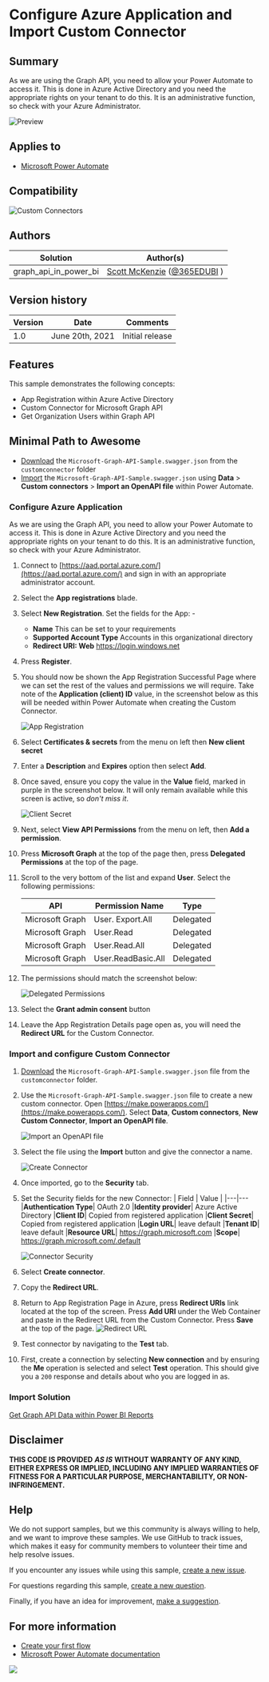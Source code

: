 # Configure Azure Application and Import Custom Connector

## Summary

As we are using the Graph API, you need to allow your Power Automate to access it. This is done in Azure Active Directory and you need the appropriate rights on your tenant to do this. It is an administrative function, so check with your Azure Administrator.

![Preview](assets/connectorpreview.png "Automation Preview Image")

## Applies to

*   [Microsoft Power Automate](https://docs.microsoft.com/power-automate/)

## Compatibility

![Custom Connectors](https://img.shields.io/badge/Custom%20Connectors-%20Required-orange.svg)

## Authors

| Solution | Author(s) |
| --- | --- |
| graph_api_in_power_bi | [Scott McKenzie](https://github.com/skmckenFVSD) ([@365EDUBI](https://twitter.com/365EDUBI) )

## Version history

| Version | Date | Comments |
| --- | --- | --- |
| 1.0 | June 20th, 2021 | Initial release |

## Features

This sample demonstrates the following concepts:

*   App Registration within Azure Active Directory
*   Custom Connector for Microsoft Graph API
*   Get Organization Users within Graph API

## Minimal Path to Awesome
* [Download](customconnector/Microsoft-Graph-API-Sample.swagger.json) the `Microsoft-Graph-API-Sample.swagger.json` from the `customconnector` folder
* [Import](https://docs.microsoft.com/en-us/connectors/custom-connectors/define-openapi-definition) the `Microsoft-Graph-API-Sample.swagger.json` using **Data** > **Custom connectors** > **Import an OpenAPI file** within Power Automate.

### Configure Azure Application

As we are using the Graph API, you need to allow your Power Automate to access it. This is done in Azure Active Directory and you need the appropriate rights on your tenant to do this. It is an administrative function, so check with your Azure Administrator.

1.  Connect to [https://aad.portal.azure.com/](https://aad.portal.azure.com/) and sign in with an appropriate administrator account.
1.  Select the **App registrations** blade.
1.  Select **New Registration**. Set the fields for the App: - 
    *   **Name** This can be set to your requirements
    *   **Supported Account Type** Accounts in this organizational directory
    *   **Redirect URI: Web** https://login.windows.net 
1. Press **Register**.
1. You should now be shown the App Registration Successful Page where we can set the rest of the values and permissions we will require. Take note of the **Application (client) ID** value, in the screenshot below as this will be needed within Power Automate when creating the Custom Connector. 

    ![App Registration](assets/appregistration.png "App Registration Successful")

1.  Select **Certificates & secrets** from the menu on left then **New client secret**
1.  Enter a **Description** and **Expires** option then select **Add**.
1.  Once saved, ensure you copy the value in the **Value** field, marked in purple in the screenshot below. It will only remain available while this screen is active, so *don't miss it*.

    ![Client Secret](assets/appregistration.png "Client Secret")

1.  Next, select **View API Permissions** from the menu on left, then **Add a permission**.
1.  Press **Microsoft Graph** at the top of the page then, press **Delegated Permissions** at the top of the page. 
1.  Scroll to the very bottom of the list and expand **User**. Select the following permissions:   

    | API | Permission Name | Type |
    |---|---|---
    |Microsoft Graph | User. Export.All | Delegated
    |Microsoft Graph | User.Read | Delegated
    |Microsoft Graph | User.Read.All | Delegated
    |Microsoft Graph | User.ReadBasic.All | Delegated

1.  The permissions should match the screenshot below:

    ![Delegated Permissions](assets/delegatedpermissions.png "Delegated Permissions")

1. Select the **Grant admin consent** button
1. Leave the App Registration Details page open as, you will need the **Redirect URL** for the Custom Connector.
### Import and configure Custom Connector

1.  [Download](/customconnector/Microsoft-Graph-API-Sample.swagger.json) the `Microsoft-Graph-API-Sample.swagger.json` file from the `customconnector` folder.
1.  Use the `Microsoft-Graph-API-Sample.swagger.json` file to create a new custom connector. Open  [https://make.powerapps.com/](https://make.powerapps.com/). Select **Data**, **Custom connectors**, **New Custom Connector**, **Import an OpenAPI file**.

    ![Import an OpenAPI file](assets/importopenapi.png "Import an OpenAPI file")

1.  Select the file using the **Import** button and give the connector a name.

    ![Create Connector](assets/createconnector.png "Create Connector")

1.  Once imported, go to the **Security** tab. 
1.  Set the Security fields for the new Connector:
    | Field | Value |
    |---|---
    |**Authentication Type**| OAuth 2.0
    |**Identity provider**| Azure Active Directory
    |**Client ID**| Copied from registered application
    |**Client Secret**| Copied from registered application
    |**Login URL**| leave default
    |**Tenant ID**| leave default
    |**Resource URL**| https://graph.microsoft.com
    |**Scope**| https://graph.microsoft.com/.default

    ![Connector Security](assets/connectorsecurity.png "Connector Security")

1.  Select **Create connector**.
1.  Copy the **Redirect URL**.
1.  Return to App Registration Page in Azure, press  **Redirect URls** link located at the top of the screen. Press **Add URI** under the Web Container and paste in the Redirect URL from the Custom Connector. Press **Save** at the top of the page.
    ![Redirect URL](assets/redirecturl.png "Redirect URL")

1.  Test connector by navigating to the **Test** tab. 
1.  First, create a connection by selecting **New connection** and  by ensuring the **Me** operation is selected and select **Test** operation. This should give you a `200` response and details about who you are logged in as.

### Import Solution

[Get Graph API Data within Power BI Reports](README.md "Get Graph API Data within Power BI Reports")
## Disclaimer

**THIS CODE IS PROVIDED** _**AS IS**_ **WITHOUT WARRANTY OF ANY KIND, EITHER EXPRESS OR IMPLIED, INCLUDING ANY IMPLIED WARRANTIES OF FITNESS FOR A PARTICULAR PURPOSE, MERCHANTABILITY, OR NON-INFRINGEMENT.**

## Help

We do not support samples, but we this community is always willing to help, and we want to improve these samples. We use GitHub to track issues, which makes it easy for  community members to volunteer their time and help resolve issues.

If you encounter any issues while using this sample, [create a new issue](https://github.com/pnp/powerautomate-samples/issues/new?assignees=&labels=Needs%3A+Triage+%3Amag%3A%2Ctype%3Abug-suspected&template=bug-report.yml&sample=site-design-homepage&authors=@skmckenFVSD&title=site-design-homepage%20-%20).

For questions regarding this sample, [create a new question](https://github.com/pnp/powerautomate-samples/issues/new?assignees=&labels=Needs%3A+Triage+%3Amag%3A%2Ctype%3Abug-suspected&template=question.yml&sample=site-design-homepage&authors=@skmckenFVSD&title=site-design-homepage%20-%20).

Finally, if you have an idea for improvement, [make a suggestion](https://github.com/pnp/powerautomate-samples/issues/new?assignees=&labels=Needs%3A+Triage+%3Amag%3A%2Ctype%3Abug-suspected&template=suggestion.yml&sample=site-design-homepage&authors=@skmckenFVSD&title=site-design-homepage%20-%20).

## For more information

- [Create your first flow](https://docs.microsoft.com/en-us/power-automate/getting-started#create-your-first-flow)
- [Microsoft Power Automate documentation](https://docs.microsoft.com/en-us/power-automate/)


<img src="https://telemetry.sharepointpnp.com/powerautomate-samples/samples/site-design-homepage" />
